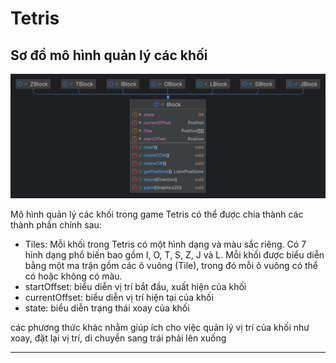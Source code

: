 # Tetris

## Sơ đồ mô hình quản lý các khối

![img.png](img/tetris_block.png)

Mô hình quản lý các khối trong game Tetris có thể được chia thành các thành phần chính sau:

- Tiles: Mỗi khối trong Tetris có một hình dạng và màu sắc riêng.
  Có 7 hình dạng phổ biến bao gồm I, O, T, S, Z, J và L.
  Mỗi khối được biểu diễn bằng một ma trận gồm các ô vuông (Tile),
  trong đó mỗi ô vuông có thể có hoặc không có màu.
- startOffset: biểu diễn vị trí bắt đầu, xuất hiện của khối
- currentOffset: biểu diễn vị trí hiện tại của khối
- state: biểu diễn trạng thái xoay của khối

các phương thức khác nhằm giúp ích cho việc quản lý vị trí của khối như xoay, đặt lại vị trí, di
chuyển sang trái phải lên xuống

---

